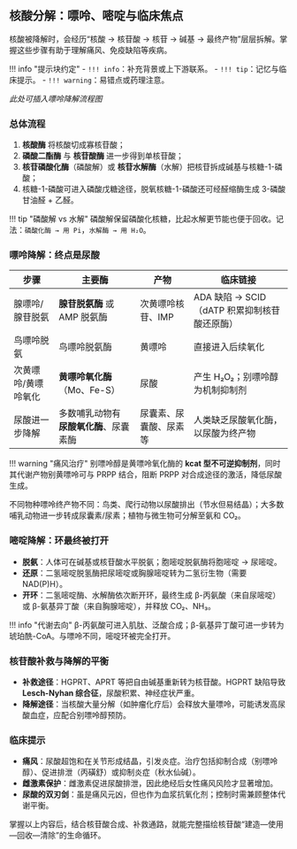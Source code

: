 ## 核酸分解：嘌呤、嘧啶与临床焦点

核酸被降解时，会经历“核酸 → 核苷酸 → 核苷 → 碱基 → 最终产物”层层拆解。掌握这些步骤有助于理解痛风、免疫缺陷等疾病。

!!! info "提示块约定"
    - `!!! info`：补充背景或上下游联系。
    - `!!! tip`：记忆与临床提示。
    - `!!! warning`：易错点或药理注意。

*此处可插入嘌呤降解流程图*

### 总体流程

1. **核酸酶** 将核酸切成寡核苷酸；
2. **磷酸二酯酶** 与 **核苷酸酶** 进一步得到单核苷酸；
3. **核苷磷酸化酶**（磷酸解）或 **核苷水解酶**（水解）把核苷拆成碱基与核糖-1-磷酸；
4. 核糖-1-磷酸可进入磷酸戊糖途径，脱氧核糖-1-磷酸还可经醛缩酶生成 3-磷酸甘油醛 + 乙醛。

!!! tip "磷酸解 vs 水解"
    磷酸解保留磷酸化核糖，比起水解更节能也便于回收。记法：`磷酸化酶 → 用 Pi`，`水解酶 → 用 H₂O`。

### 嘌呤降解：终点是尿酸

| 步骤 | 主要酶 | 产物 | 临床链接 |
| --- | --- | --- | --- |
| 腺嘌呤/腺苷脱氨 | **腺苷脱氨酶** 或 AMP 脱氨酶 | 次黄嘌呤核苷、IMP | ADA 缺陷 → SCID（dATP 积累抑制核苷酸还原酶） |
| 鸟嘌呤脱氨 | 鸟嘌呤脱氨酶 | 黄嘌呤 | 直接进入后续氧化 |
| 次黄嘌呤/黄嘌呤氧化 | **黄嘌呤氧化酶**（Mo、Fe-S） | 尿酸 | 产生 H₂O₂；别嘌呤醇为机制抑制剂 |
| 尿酸进一步降解 | 多数哺乳动物有 **尿酸氧化酶**、尿囊素酶 | 尿囊素、尿囊酸、尿素等 | 人类缺乏尿酸氧化酶，以尿酸为终产物 |

!!! warning "痛风治疗"
    别嘌呤醇是黄嘌呤氧化酶的 **kcat 型不可逆抑制剂**，同时其代谢产物别黄嘌呤可与 PRPP 结合，阻断 PRPP 对合成途径的激活，降低尿酸生成。

不同物种嘌呤终产物不同：鸟类、爬行动物以尿酸排出（节水但易结晶）；大多数哺乳动物进一步转成尿囊素/尿素；植物与微生物可分解至氨和 CO₂。

### 嘧啶降解：环最终被打开

- **脱氨**：人体可在碱基或核苷酸水平脱氨；胞嘧啶脱氨酶将胞嘧啶 → 尿嘧啶。
- **还原**：二氢嘧啶脱氢酶把尿嘧啶或胸腺嘧啶转为二氢衍生物（需要 NAD(P)H）。
- **开环**：二氢嘧啶酶、水解酶依次断开环，最终生成 β-丙氨酸（来自尿嘧啶）或 β-氨基异丁酸（来自胸腺嘧啶），并释放 CO₂、NH₃。

!!! info "代谢去向"
    β-丙氨酸可进入肌肽、泛酸合成；β-氨基异丁酸可进一步转为琥珀酰-CoA。与嘌呤不同，嘧啶环被完全打开。

### 核苷酸补救与降解的平衡

- **补救途径**：HGPRT、APRT 等把自由碱基重新转为核苷酸。HGPRT 缺陷导致 **Lesch-Nyhan 综合征**，尿酸积累、神经症状严重。
- **降解途径**：当核酸大量分解（如肿瘤化疗后）会释放大量嘌呤，可能诱发高尿酸血症，应配合别嘌呤醇预防。

### 临床提示

- **痛风**：尿酸超饱和在关节形成结晶，引发炎症。治疗包括抑制合成（别嘌呤醇）、促进排泄（丙磺舒）或抑制炎症（秋水仙碱）。
- **雌激素保护**：雌激素促进尿酸排泄，因此绝经后女性痛风风险才显著增加。
- **尿酸的双刃剑**：虽是痛风元凶，但也作为血浆抗氧化剂；控制时需兼顾整体代谢平衡。

掌握以上内容后，结合核苷酸合成、补救通路，就能完整描绘核苷酸“建造—使用—回收—清除”的生命循环。
